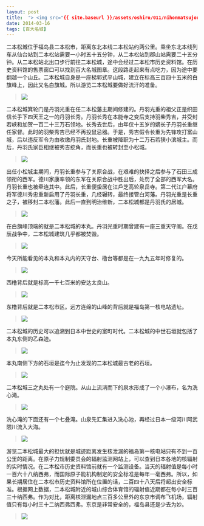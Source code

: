 ```yaml
---
layout: post
title:  "> <img src="{{ site.baseurl }}/assets/oshiro/011/nihonmatsujou-001.jpg">"
date: 2014-03-16
tags: [百大名城]
---
```


二本松城位于福岛县二本松市，距离东北本线二本松站约两公里。乘坐东北本线列车从仙台站到二本松站需要一小时五十五分钟，从二本松站到郡山站需要二十五分钟。从二本松站北出口步行前往二本松城，途中会经过二本松市历史资料馆。在历史资料馆的售票窗口可以找到百大名城图章。这段路走起来有点吃力，因为途中要翻越一个山丘。二本松城自身是一座梯郭式平山城，建立在标高三百四十五米的白旗峰上，因此又名白旗城。所以游览二本松城要做好流汗的准备。

> <img src="{{ site.baseurl }}/assets/oshiro/011/nihonmatsujou-001.jpg">

二本松城箕轮门是丹羽光重在任二本松藩主期间修建的。丹羽光重的祖父正是织田信长手下四天王之一的丹羽长秀。丹羽长秀在本能寺之变后支持羽柴秀吉，并受封若峡和加贺一百二十三万石领地。长秀去世后，由年仅十五岁的嫡长子丹羽长重继任家督。此时的羽柴秀吉已经不再投鼠忌器。于是，秀吉假令长重为先锋攻打富山城，后以违反军令为由收缴丹羽氏封地。长重被降职为十二万石若狭小滨城主。而后，丹羽氏家臣相继被秀吉挖角，而长重也被转封至小松城。

> <img src="{{ site.baseurl }}/assets/oshiro/011/nihonmatsujou-002.jpg">

出任小松城主期间，丹羽长重参与了关原合战，在艰难的抉择之后参与了石田三成领衔的西军。德川家康率领的东军在关原合战中胜出后，处罚了全部的西军大名。丹羽长重也被牵连其中。此后，长重便蛰居在江戶芝高轮泉岳寺。第二代江户幕府将军德川秀忠重新启用了丹羽长重，几经辗转，最终接管白河藩。丹羽光重是长重之子，被移封二本松藩。此后一直到明治维新，二本松城都是丹羽氏的居城。

> <img src="{{ site.baseurl }}/assets/oshiro/011/nihonmatsujou-003.jpg">

在白旗峰顶端的就是二本松城的本丸。丹羽光重时期曾建有一座三重天守阁。在戊辰战争中，二本松城建筑几乎都被焚毁。

> <img src="{{ site.baseurl }}/assets/oshiro/011/nihonmatsujou-004.jpg">

今天所能看见的本丸和本丸内的天守台、橹台等都是在一九九五年时修复的。

> <img src="{{ site.baseurl }}/assets/oshiro/011/nihonmatsujou-005.jpg">

西橹背后就是标高一千七百米的安达太良山。

> <img src="{{ site.baseurl }}/assets/oshiro/011/nihonmatsujou-006.jpg">

东橹背后就是二本松市区。远方连绵的山峰的背后就是福岛第一核电站遗址。

> <img src="{{ site.baseurl }}/assets/oshiro/011/nihonmatsujou-007.jpg">

二本松城的历史可以追溯到日本中世史的室町时代。二本松城的中世石垣就包括了本丸东侧的乙森迹。

> <img src="{{ site.baseurl }}/assets/oshiro/011/nihonmatsujou-008.jpg">

本丸南侧下方的石垣是迄今为止发现的二本松城最古老的石垣。

> <img src="{{ site.baseurl }}/assets/oshiro/011/nihonmatsujou-009.jpg">

二本松城三之丸处有一个庭院。从山上流淌而下的泉水形成了一个小瀑布，名为洗心滝。

> <img src="{{ site.baseurl }}/assets/oshiro/011/nihonmatsujou-010.jpg">

洗心滝的下面还有一个七叠滝。山泉先汇集进入洗心池，再经过日本一级河川阿武隈川流入大海。

> <img src="{{ site.baseurl }}/assets/oshiro/011/nihonmatsujou-011.jpg">

游览二本松城最大的担忧就是城迹距离发生核泄漏的福岛第一核电站只有不到一百公里的距离。在原子力规制委员会的辐射监测网站上，可以查到日本各地的核辐射的实时情况。在二本松市历史资料馆前就有一个监测设备。当天的辐射值是每小时一百六十八纳西弗，而国际原子能机构制定的安全标准是每年一毫西弗。所以，如果长期居住在二本松市历史资料馆所在位置的话，二百四十八天后将超出安全标准。根据网上数据，二本松城附近的城山综合体育馆的辐射值近期都在每小时三百三十纳西弗。作为对比，距离核泄漏地点三百多公里外的东京市调布飞机场，辐射值只有每小时三十二纳西弗西弗。东京是非常安全的，福岛县还是少去为妙。

> <img src="{{ site.baseurl }}/assets/oshiro/011/nihonmatsujou-012.jpg">
